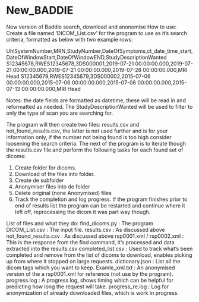 # New_BADDIE
New version of Baddie search, download and anonomise
How to use:
Create a file named ‘DICOM_List.csv’ for the program to use as it’s search criteria, formatted as below with two example rows:

UhlSystemNumber,MRN,StudyNumber,DateOfSymptoms,ct_date_time_start,DateOfWindowStart,DateOfWindowEND,StudyDescriptionWanted
S12345678,RWES12345678,3DS000001,2019-07-21 00:00:00.000,2019-07-21 00:00:00.000,2019-07-21 00:00:00.000,2019-07-28 00:00:00.000,MRI Head
S12345679,RWES12345679,3DS000002,2015-07-06 00:00:00.000,2015-07-06 00:00:00.000,2015-07-06 00:00:00.000,2015-07-13 00:00:00.000,MRI Head

Notes: the date fields are formatted as datetime, these will be read in and reformatted as needed.
The StudyDescriptionWanted will be used to filter to only the type of scan you are searching for.

The program will then create two files: results.csv and not_found_results.csv, the latter is not used further and is for your information only, if the number not being found is too high consider loosening the search criteria.
The next of the program is to iterate though the results.csv file and perform the following tasks for each found set of dicoms:
1.	Create folder for dicoms.
2.	Download of the files into folder.
3.	Create de subfolder
4.	Anonymiser files into de folder
5.	Delete original (none Anonymised) files
6.	Track the completion and log progress.
If the program finishes prior to end of results list the program can be restarted and continue where it left off, reprocessing the dicom it was part way though.

List of files and what they do: 
find_dicoms.py              : The program
DICOM_List.csv              : The input file.
results.csv                 : As discussed above
not_found_results.csv       : As discussed above
rsp0001.xml / rsp0002.xml   : This is the response from the find command, it’s processed and data extracted into the results.csv
completed_list.csv          : Used to track what’s been completed and remove from the list of dicoms to download, enables picking up from where it stopped on large requests.
dictionary.json             : List all the dicom tags which you want to keep.
Examle_xml.txt              : An anonymised version of the a rsp0001.xml for reference (not use by the program).
progress.log                : A progress log, shows timing which can be helpful for predicting how long the request will take.
progress_re.log             : Log for anonymization of already downloaded files, which is work in progress.

